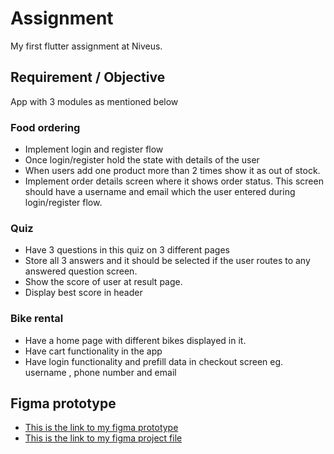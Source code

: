 # Assignment

My first flutter assignment at Niveus.

## Requirement / Objective

App with 3 modules as mentioned below

### Food ordering

- Implement login and register flow
- Once login/register hold the state with details of the user
- When users add one product more than 2 times show it as out of stock.
- Implement order details screen where it shows order status. This screen should have a username and email which the user entered during login/register flow.

### Quiz

- Have 3 questions in this quiz on 3 different pages
- Store all 3 answers and it should be selected if the user routes to any answered question screen.
- Show the score of user at result page.
- Display best score in header

### Bike rental

- Have a home page with different bikes displayed in it.
- Have cart functionality in the app
- Have login functionality and prefill data in checkout screen eg. username , phone number and email


## Figma prototype

- [This is the link to my figma prototype](https://www.figma.com/proto/iOvNnB9JyaA4sGt26RMHXu/Training-assignment?node-id=1%3A3&scaling=scale-down&page-id=1%3A2&starting-point-node-id=1%3A3&show-proto-sidebar=1)
- [This is the link to my figma project file](https://www.figma.com/file/iOvNnB9JyaA4sGt26RMHXu/Training-assignment?node-id=1%3A2&t=trzmwD2s0KL2fTD2-0)